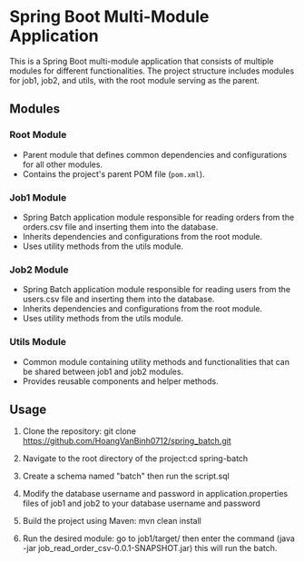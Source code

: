# Spring Boot Multi-Module Application

This is a Spring Boot multi-module application that consists of multiple modules for different functionalities. The project structure includes modules for job1, job2, and utils, with the root module serving as the parent.

## Modules

### Root Module
- Parent module that defines common dependencies and configurations for all other modules.
- Contains the project's parent POM file (`pom.xml`).

### Job1 Module
- Spring Batch application module responsible for reading orders from the orders.csv file and inserting them into the database.
- Inherits dependencies and configurations from the root module.
- Uses utility methods from the utils module.

### Job2 Module
- Spring Batch application module responsible for reading users from the users.csv file and inserting them into the database.
- Inherits dependencies and configurations from the root module.
- Uses utility methods from the utils module.

### Utils Module
- Common module containing utility methods and functionalities that can be shared between job1 and job2 modules.
- Provides reusable components and helper methods.

## Usage
1. Clone the repository: git clone https://github.com/HoangVanBinh0712/spring_batch.git

2. Navigate to the root directory of the project:cd spring-batch

3. Create a schema named "batch" then run the script.sql

4. Modify the database username and password in application.properties files of job1 and job2 to your database username and password

5. Build the project using Maven: mvn clean install

6. Run the desired module: go to job1/target/ then enter the command (java -jar job_read_order_csv-0.0.1-SNAPSHOT.jar) this will run the batch.
